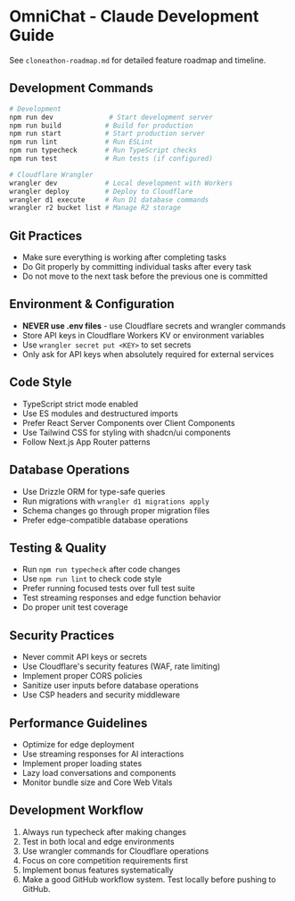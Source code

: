 # OmniChat - Claude Development Guide

See `cloneathon-roadmap.md` for detailed feature roadmap and timeline.

## Development Commands

```bash
# Development
npm run dev              # Start development server
npm run build           # Build for production
npm run start           # Start production server
npm run lint            # Run ESLint
npm run typecheck       # Run TypeScript checks
npm run test            # Run tests (if configured)

# Cloudflare Wrangler
wrangler dev            # Local development with Workers
wrangler deploy         # Deploy to Cloudflare
wrangler d1 execute     # Run D1 database commands
wrangler r2 bucket list # Manage R2 storage
```

## Git Practices

- Make sure everything is working after completing tasks
- Do Git properly by committing individual tasks after every task
- Do not move to the next task before the previous one is committed

## Environment & Configuration

- **NEVER use .env files** - use Cloudflare secrets and wrangler commands
- Store API keys in Cloudflare Workers KV or environment variables
- Use `wrangler secret put <KEY>` to set secrets
- Only ask for API keys when absolutely required for external services

## Code Style

- TypeScript strict mode enabled
- Use ES modules and destructured imports
- Prefer React Server Components over Client Components
- Use Tailwind CSS for styling with shadcn/ui components
- Follow Next.js App Router patterns

## Database Operations

- Use Drizzle ORM for type-safe queries
- Run migrations with `wrangler d1 migrations apply`
- Schema changes go through proper migration files
- Prefer edge-compatible database operations

## Testing & Quality

- Run `npm run typecheck` after code changes
- Use `npm run lint` to check code style
- Prefer running focused tests over full test suite
- Test streaming responses and edge function behavior
- Do proper unit test coverage

## Security Practices

- Never commit API keys or secrets
- Use Cloudflare's security features (WAF, rate limiting)
- Implement proper CORS policies
- Sanitize user inputs before database operations
- Use CSP headers and security middleware

## Performance Guidelines

- Optimize for edge deployment
- Use streaming responses for AI interactions
- Implement proper loading states
- Lazy load conversations and components
- Monitor bundle size and Core Web Vitals

## Development Workflow

1. Always run typecheck after making changes
2. Test in both local and edge environments
3. Use wrangler commands for Cloudflare operations
4. Focus on core competition requirements first
5. Implement bonus features systematically
6. Make a good GitHub workflow system. Test locally before pushing to GitHub.
